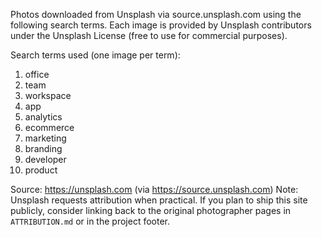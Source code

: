 Photos downloaded from Unsplash via source.unsplash.com using the following search terms.
Each image is provided by Unsplash contributors under the Unsplash License (free to use for commercial purposes).

Search terms used (one image per term):
1. office
2. team
3. workspace
4. app
5. analytics
6. ecommerce
7. marketing
8. branding
9. developer
10. product

Source: https://unsplash.com (via https://source.unsplash.com)
Note: Unsplash requests attribution when practical. If you plan to ship this site publicly, consider linking back to the original photographer pages in `ATTRIBUTION.md` or in the project footer.
